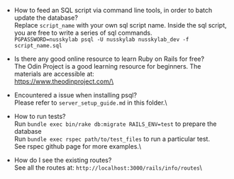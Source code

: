 * How to feed an SQL script via command line tools, in order to batch update the database?\
  Replace `script_name` with your own sql script name. Inside the sql script, you are free to write a series of sql commands.\
  `PGPASSWORD=nusskylab psql -U nusskylab nusskylab_dev -f script_name.sql`

* Is there any good online resource to learn Ruby on Rails for free?\
  The Odin Project is a good learning resource for beginners. The materials are accessible at:\
  https://www.theodinproject.com/\

* Encountered a issue when installing psql?\
  Please refer to `server_setup_guide.md` in this folder.\

* How to run tests?\
  Run `bundle exec bin/rake db:migrate RAILS_ENV=test` to prepare the database\
  Run `bundle exec rspec path/to/test_files` to run a particular test.\
  See rspec github page for more examples.\

* How do I see the existing routes?\
  See all the routes at: `http://localhost:3000/rails/info/routes`\

